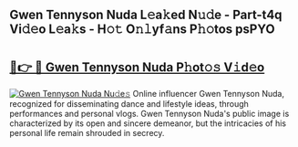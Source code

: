 ## Gwen Tennyson Nuda L𝚎a𝚔ed N𝚞𝚍e - Part-t4q Vi𝚍𝚎o L𝚎a𝚔s - H𝚘𝚝 O𝚗𝚕yf𝚊ns P𝚑𝚘tos psPYO

# <h2><a href="http://kfa04ge.oniu.top/?m=Gwen+Tennyson+Nuda">🔗👉 🔴 Gwen Tennyson Nuda P𝚑ot𝚘𝚜 V𝚒d𝚎o</a></h2>

[![Gwen Tennyson Nuda Nu𝚍e𝚜](https://i.imgur.com/0qMVB7G.gif)](http://kfa04ge.oniu.top/?m=Gwen+Tennyson+Nuda)
Online influencer Gwen Tennyson Nuda, recognized for disseminating dance and lifestyle ideas, through performances and personal vlogs. Gwen Tennyson Nuda's public image is characterized by its open and sincere demeanor, but the intricacies of his personal life remain shrouded in secrecy.  
